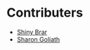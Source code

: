 # Contributers

- [Shiny Brar](http://github.com/shinybrar)
- [Sharon Goliath](http://github.com/SharonGoliath)

